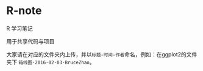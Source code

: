 # R-note
R 学习笔记

用于共享代码与项目

大家请在对应的文件夹内上传，并以`标题-时间-作者`命名，例如：在ggplot2的文件夹下 `箱线图-2016-02-03-BruceZhao`。
